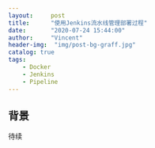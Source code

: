 ```yaml
---
layout:     post
title:      "使用Jenkins流水线管理部署过程"
date:       "2020-07-24 15:44:00"
author:     "Vincent"
header-img:  "img/post-bg-graff.jpg"
catalog: true
tags:
    - Docker
    - Jenkins
    - Pipeline
---
```


## 背景

待续
 

